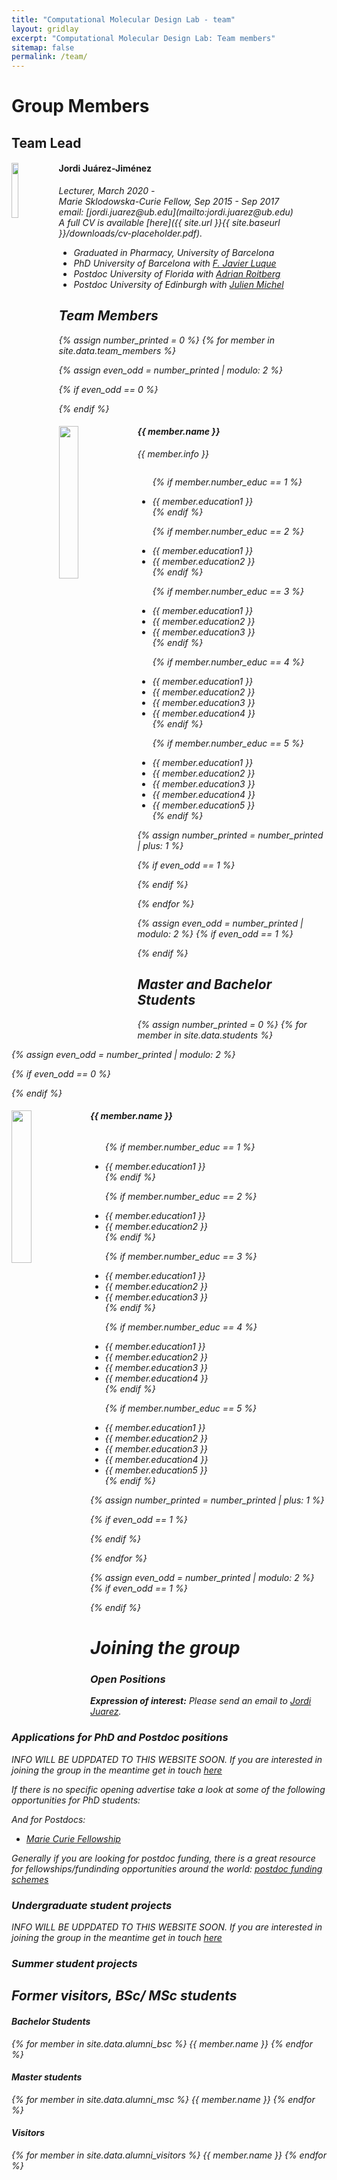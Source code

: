 ```yaml
---
title: "Computational Molecular Design Lab - team"
layout: gridlay
excerpt: "Computational Molecular Design Lab: Team members"
sitemap: false
permalink: /team/
---
```


# Group Members



## Team Lead

<div>
  <img src="{{ site.url }}{{ site.baseurl }}/images/teampic/portrait.JPG" class="img-responsive" width="15%" style="float: left" />
  <h4>Jordi Juárez-Jiménez</h4>
  <i>Lecturer, March 2020 -<br>
  <i>Marie Sklodowska-Curie Fellow, Sep 2015 - Sep 2017<br>email: [jordi.juarez@ub.edu](mailto:jordi.juarez@ub.edu)<br>
    A full CV is available [here]({{ site.url }}{{ site.baseurl }}/downloads/cv-placeholder.pdf). </i>
  <ul style="overflow: hidden">
  <li> Graduated in Pharmacy, University of Barcelona </li>
  <li> PhD University of Barcelona with  <a href="https://PERFIL DE JAVI.html">F. Javier Luque</a> </li>
  <li> Postdoc University of Florida with <a href="PERFIL ADRIAN">Adrian Roitberg</a> </li>
  <li> Postdoc University of Edinburgh with <a href="http://www.julienmichel.net/lab/">Julien Michel</a> </li>
 </ul>

 </div>

  

## Team Members
  
  
{% assign number_printed = 0 %}
{% for member in site.data.team_members %}

{% assign even_odd = number_printed | modulo: 2 %}

{% if even_odd == 0 %}
<div class="row">
{% endif %}

<div class="col-sm-6 clearfix">
  <img src="{{ site.url }}{{ site.baseurl }}/images/teampic/{{ member.photo }}" class="img-responsive" width="25%" style="float: left" />
  <h4>{{ member.name }}</h4>
  {{ member.info }}
  <ul style="overflow: hidden">

  {% if member.number_educ == 1 %}
  <li> {{ member.education1 }} </li>
  {% endif %}

  {% if member.number_educ == 2 %}
  <li> {{ member.education1 }} </li>
  <li> {{ member.education2 }} </li>
  {% endif %}

  {% if member.number_educ == 3 %}
  <li> {{ member.education1 }} </li>
  <li> {{ member.education2 }} </li>
  <li> {{ member.education3 }} </li>
  {% endif %}

  {% if member.number_educ == 4 %}
  <li> {{ member.education1 }} </li>
  <li> {{ member.education2 }} </li>
  <li> {{ member.education3 }} </li>
  <li> {{ member.education4 }} </li>
  {% endif %}

  {% if member.number_educ == 5 %}
  <li> {{ member.education1 }} </li>
  <li> {{ member.education2 }} </li>
  <li> {{ member.education3 }} </li>
  <li> {{ member.education4 }} </li>
  <li> {{ member.education5 }} </li>
  {% endif %}

  </ul>
</div>

{% assign number_printed = number_printed | plus: 1 %}

{% if even_odd == 1 %}
</div>
{% endif %}

{% endfor %}

{% assign even_odd = number_printed | modulo: 2 %}
{% if even_odd == 1 %}
</div>
{% endif %}



## Master and Bachelor Students
{% assign number_printed = 0 %}
{% for member in site.data.students %}

{% assign even_odd = number_printed | modulo: 2 %}

{% if even_odd == 0 %}
<div class="row">
{% endif %}

<div class="col-sm-6 clearfix">
  <img src="{{ site.url }}{{ site.baseurl }}/images/teampic/{{ member.photo }}" class="img-responsive" width="25%" style="float: left" />
  <h4>{{ member.name }}</h4>
  <ul style="overflow: hidden">

  {% if member.number_educ == 1 %}
  <li> {{ member.education1 }} </li>
  {% endif %}

  {% if member.number_educ == 2 %}
  <li> {{ member.education1 }} </li>
  <li> {{ member.education2 }} </li>
  {% endif %}

  {% if member.number_educ == 3 %}
  <li> {{ member.education1 }} </li>
  <li> {{ member.education2 }} </li>
  <li> {{ member.education3 }} </li>
  {% endif %}

  {% if member.number_educ == 4 %}
  <li> {{ member.education1 }} </li>
  <li> {{ member.education2 }} </li>
  <li> {{ member.education3 }} </li>
  <li> {{ member.education4 }} </li>
  {% endif %}

  {% if member.number_educ == 5 %}
  <li> {{ member.education1 }} </li>
  <li> {{ member.education2 }} </li>
  <li> {{ member.education3 }} </li>
  <li> {{ member.education4 }} </li>
  <li> {{ member.education5 }} </li>
  {% endif %}

  </ul>
</div>

{% assign number_printed = number_printed | plus: 1 %}

{% if even_odd == 1 %}
</div>
{% endif %}

{% endfor %}

{% assign even_odd = number_printed | modulo: 2 %}
{% if even_odd == 1 %}
</div>
{% endif %}

# Joining the group

### Open Positions

**Expression of interest:** Please send an email to [Jordi Juarez](mailto:jordi.juarez@ub.edu). 

### Applications for PhD and Postdoc positions

INFO WILL BE UDPDATED TO THIS WEBSITE SOON. If you are interested in joining the group in the meantime get in touch [here](mailto:jordi.juarez@ub.edu) 

If there is no specific opening advertise take a look at some of the following opportunities for PhD students:   
 

And for Postdocs:   
* [Marie Curie Fellowship](https://ec.europa.eu/research/mariecurieactions/actions/individual-fellowships_en)   


Generally if you are looking for postdoc funding, there is a great resource for fellowships/fundinding opportunities around the world:
[postdoc funding schemes](https://asntech.github.io/postdoc-funding-schemes/)

   
### Undergraduate student projects

INFO WILL BE UDPDATED TO THIS WEBSITE SOON. If you are interested in joining the group in the meantime get in touch [here](mailto:jordi.juarez@ub.edu)

### Summer student projects
 

## Former visitors, BSc/ MSc students
<div class="row">

<div class="col-sm-4 clearfix">
<h4>Bachelor Students</h4>
{% for member in site.data.alumni_bsc %}
{{ member.name }}
{% endfor %}
</div>

<div class="col-sm-4 clearfix">
<h4>Master students</h4>
{% for member in site.data.alumni_msc %}
{{ member.name }}
{% endfor %}
</div>

<div class="col-sm-4 clearfix">
<h4>Visitors</h4>
{% for member in site.data.alumni_visitors %}
{{ member.name }}
{% endfor %}
</div>

</div>
